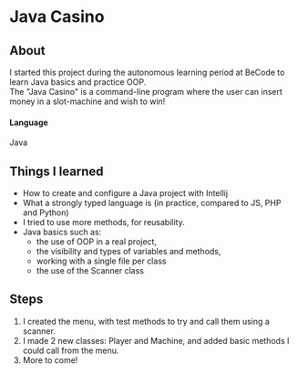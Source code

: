 # Java Casino  

## About  
I started this project during the autonomous learning period at BeCode to learn Java basics and practice OOP.  
The "Java Casino" is a command-line program where the user can insert money in a slot-machine and wish to win!  

#### Language  
Java

## Things I learned  
- How to create and configure a Java project with Intellij
- What a strongly typed language is (in practice, compared to JS, PHP and Python)
- I tried to use more methods, for reusability.
- Java basics such as:
    - the use of OOP in a real project,
    - the visibility and types of variables and methods,
    - working with a single file per class
    - the use of the Scanner class
    
## Steps
1) I created the menu, with test methods to try and call them using a scanner.
2) I made 2 new classes: Player and Machine, and added basic methods I could call from the menu.
3) More to come!